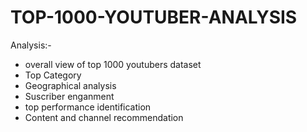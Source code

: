 # TOP-1000-YOUTUBER-ANALYSIS

Analysis:-
- overall view of top 1000  youtubers dataset
- Top Category
- Geographical analysis
- Suscriber enganment
- top performance identification
- Content and channel recommendation
